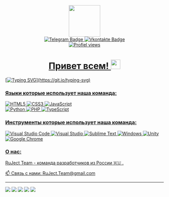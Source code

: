 <div id="header" align="center">
  <img src="https://cdn.dribbble.com/users/330915/screenshots/3587000/media/cf9c914d04e017ab821bab2ee0bb87cb.gif" width="100"/>
  <div id="badges">
  <a href="https://t.me/rus07tam">
    <img src="https://img.shields.io/badge/Telegram-0088cc?style=for-the-badge&logo=telegram&logoColor=white" alt="Telegram Badge"/>
  </a>
  <a href="https://vk.com/rustamefimov">
    <img src="https://img.shields.io/badge/vkontakte-0077FF?style=for-the-badge&logo=vk&logoColor=white" alt="Vkontakte Badge"/>
</div>
  
<img src="https://komarev.com/ghpvc/?username=RuJect-Team&style=flat-square&color=green" alt="Profiel views"/>

<h1>
  Привет всем!
  <img src="https://media.giphy.com/media/hvRJCLFzcasrR4ia7z/giphy.gif" width="30px"/>
</h1>
</div>

[![Typing SVG](https://readme-typing-svg.herokuapp.com?color=%2336BCF7&lines=Мы+создаем+всякую+фигню!)](https://git.io/typing-svg)

### Языки которые использует наша команда:
![HTML5](https://img.shields.io/badge/html5-%23E34F26.svg?style=for-the-badge&logo=html5&logoColor=white)
![CSS3](https://img.shields.io/badge/css3-%231572B6.svg?style=for-the-badge&logo=css3&logoColor=white)
![JavaScript](https://img.shields.io/badge/javascript-%23323330.svg?style=for-the-badge&logo=javascript&logoColor=%F0DB4F)   
![Python](https://img.shields.io/badge/python-3670A0?style=for-the-badge&logo=python&logoColor=ffdd54)
![PHP](https://img.shields.io/badge/php-%23777BB4.svg?style=for-the-badge&logo=php&logoColor=white)
![TypeScript](https://img.shields.io/badge/typescript-%23007ACC.svg?style=for-the-badge&logo=typescript&logoColor=white)

### Инструменты которые использует наша команда:
![Visual Studio Code](https://img.shields.io/badge/Visual%20Studio%20Code-0078d7.svg?style=for-the-badge&logo=visual-studio-code&logoColor=white)
![Visual Studio](https://img.shields.io/badge/Visual%20Studio-5C2D91.svg?style=for-the-badge&logo=visual-studio&logoColor=white)
![Sublime Text](https://img.shields.io/badge/sublime_text-%23575757.svg?style=for-the-badge&logo=sublime-text&logoColor=important)
![Windows](https://img.shields.io/badge/Windows-0078D6?style=for-the-badge&logo=windows&logoColor=white)
![Unity](https://img.shields.io/badge/unity-%23000000.svg?style=for-the-badge&logo=unity&logoColor=white)
![Google Chrome](https://img.shields.io/badge/Google%20Chrome-4285F4?style=for-the-badge&logo=GoogleChrome&logoColor=white)

### О нас:
RuJect Team - команда разработчиков из России :ru: .

:mailbox: Связь с нами: RuJect.Team@gmail.com

---
![](https://github-profile-summary-cards.vercel.app/api/cards/profile-details?username=RuJect-Team&theme=solarized_dark)
![](https://github-profile-summary-cards.vercel.app/api/cards/most-commit-language?username=RuJect-Team&theme=solarized_dark)
![](https://github-profile-summary-cards.vercel.app/api/cards/repos-per-language?username=RuJect-Team&theme=solarized_dark)
![](https://github-profile-summary-cards.vercel.app/api/cards/stats?username=RuJect-Team&theme=solarized_dark)
![](https://github-profile-summary-cards.vercel.app/api/cards/productive-time?username=RuJect-Team&theme=solarized_dark)
